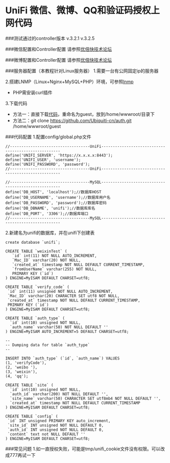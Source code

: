 UniFi 微信、微博、QQ和验证码授权上网代码
===========

###测试通过的controller版本
    v.3.2.1
    v.3.2.5

###微信配置和Controller配置
请参照[优倍快技术论坛](http://bbs.ubnt.com.cn/forum.php?mod=viewthread&tid=9914&page=1)

###微博配置和Controller配置
请参照[优倍快技术论坛](http://bbs.ubnt.com.cn/forum.php?mod=viewthread&tid=9510)

###服务器配置（本教程针对Linux服务器）
1.需要一台有公网固定ip的服务器

2.搭建LNMP（Linux+Nginx+MySQL+PHP）环境，可参照[lnmp](http://lnmp.org/install.html)

+ PHP需安装curl插件

3.下载代码

+ 方法一：直接下载[代码](https://github.com/Ubiquiti-cn/auth/archive/master.zip)，重命名为guest，放到/home/wwwroot/目录下
+ 方法二：git clone https://github.com/Ubiquiti-cn/auth.git /home/wwwroot/guest

###代码配置
1.配置config/global.php文件

    //-----------------------------------UniFi----------------------------------------------------
    define('UNIFI_SERVER', 'https://x.x.x.x:8443');
    define('UNIFI_USER', 'username');
    define('UNIFI_PASSWORD', 'password');
    //-----------------------------------UniFi----------------------------------------------------

    //-----------------------------------MySQL----------------------------------------------------
    define('DB_HOST', 'localhost');//数据库HOST
    define('DB_USERNAME', 'username');//数据库用户名
    define('DB_PASSWORD', 'password');//数据库密码
    define('DB_DBNAME', 'unifi');//数据库库名
    define('DB_PORT', '3306');//数据库端口
    //-----------------------------------MySQL----------------------------------------------------

2.新建名为unifi的数据库，并在unifi下创建表

    create database `unifi`;

    CREATE TABLE `weixinTest` (
       `id` int(11) NOT NULL AUTO_INCREMENT,
       `Mac_ID` varchar(20) NOT NULL,
       `created_at` timestamp NOT NULL DEFAULT CURRENT_TIMESTAMP,
       `fromUserName` varchar(255) NOT NULL,
       PRIMARY KEY (`id`)
    ) ENGINE=MyISAM DEFAULT CHARSET=utf8;

    CREATE TABLE `verify_code` (
     `id` int(11) unsigned NOT NULL AUTO_INCREMENT,
     `Mac_ID` varchar(20) CHARACTER SET utf8 NOT NULL,
     `created_at` timestamp NOT NULL DEFAULT CURRENT_TIMESTAMP,
     PRIMARY KEY (`id`)
    ) ENGINE=MyISAM DEFAULT CHARSET=utf8;

    CREATE TABLE `auth_type` (
      `id` int(10) unsigned NOT NULL,
      `auth_name` varchar(50) NOT NULL DEFAULT ''
    ) ENGINE=MyISAM AUTO_INCREMENT=5 DEFAULT CHARSET=utf8;

    --
    -- Dumping data for table `auth_type`
    --

    INSERT INTO `auth_type` (`id`, `auth_name`) VALUES
    (1, 'verifyCode'),
    (2, 'weibo '),
    (3, 'weixin'),
    (4, 'qq');

    CREATE TABLE `site` (
      `id` int(10) unsigned NOT NULL,
      `auth_id` varchar(200) NOT NULL DEFAULT '',
      `site_name` varchar(50) CHARACTER SET utf8mb4 NOT NULL DEFAULT '',
      `created_at` timestamp NOT NULL DEFAULT CURRENT_TIMESTAMP
    ) ENGINE=MyISAM DEFAULT CHARSET=utf8;

    CREATE TABLE `config` (
     `id` INT unsigned PRIMARY KEY auto_increment,
     `site_id` INT unsigned NOT NULL DEFAULT 0,
     `auth_id` INT unsigned NOT NULL DEFAULT 0,
     `content` text not NULL DEFAULT ''
    ) ENGINE=MyISAM DEFAULT CHARSET=utf8;
    


###常见问题
1.如一直授权失败，可能是tmp/unifi_cookie文件没有权限。可以改成777再试一下
